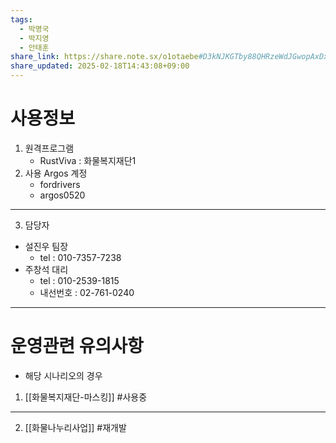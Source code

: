 ```yaml
---
tags:
  - 박명국
  - 박지영
  - 안태훈
share_link: https://share.note.sx/o1otaebe#D3kNJKGTby88QHRzeWdJGwopAxDxymVUokQf5xw31pY
share_updated: 2025-02-18T14:43:08+09:00
---
```

# 사용정보
1. 원격프로그램
	- RustViva	:  화물복지재단1
2. 사용 Argos 계정
	- fordrivers
	- argos0520

---
3. 담당자
* 설진우 팀장
	- tel : 010-7357-7238
* 주창석 대리
	- tel : 010-2539-1815
	- 내선번호 : 02-761-0240

---
# 운영관련 유의사항
- 해당 시나리오의 경우 
	
1. [[화물복지재단-마스킹]]
	#사용중
	
---

2. [[화물나누리사업]]
	#재개발 